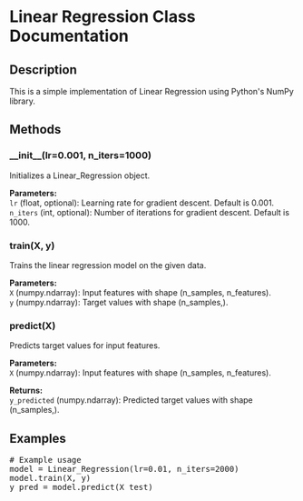 <h1>Linear Regression Class Documentation</h1>

<h2>Description</h2>
<p>
    This is a simple implementation of Linear Regression using Python's NumPy library.
</p>

<h2>Methods</h2>

<h3>__init__(lr=0.001, n_iters=1000)</h3>
<p>
    Initializes a Linear_Regression object.
</p>
<p>
    <strong>Parameters:</strong><br>
    <code>lr</code> (float, optional): Learning rate for gradient descent. Default is 0.001.<br>
    <code>n_iters</code> (int, optional): Number of iterations for gradient descent. Default is 1000.
</p>

<h3>train(X, y)</h3>
<p>
    Trains the linear regression model on the given data.
</p>
<p>
    <strong>Parameters:</strong><br>
    <code>X</code> (numpy.ndarray): Input features with shape (n_samples, n_features).<br>
    <code>y</code> (numpy.ndarray): Target values with shape (n_samples,).
</p>

<h3>predict(X)</h3>
<p>
    Predicts target values for input features.
</p>
<p>
    <strong>Parameters:</strong><br>
    <code>X</code> (numpy.ndarray): Input features with shape (n_samples, n_features).
</p>
<p>
    <strong>Returns:</strong><br>
    <code>y_predicted</code> (numpy.ndarray): Predicted target values with shape (n_samples,).
</p>

<h2>Examples</h2>
<pre>
# Example usage
model = Linear_Regression(lr=0.01, n_iters=2000)
model.train(X, y)
y_pred = model.predict(X_test)
</pre>
